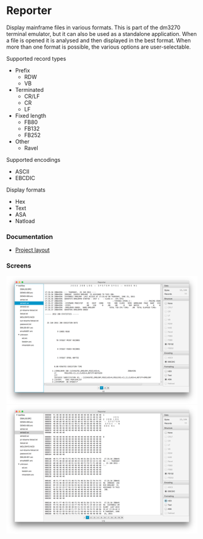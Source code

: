 # Reporter
Display mainframe files in various formats. This is part of the dm3270 terminal emulator, but it can also be used as a standalone application. When a file is opened it is analysed and then displayed in the best format. When more than one format is possible, the various options are user-selectable.

Supported record types
* Prefix
  * RDW
  * VB
* Terminated
  * CR/LF
  * CR
  * LF
* Fixed length
  * FB80
  * FB132
  * FB252
* Other
  * Ravel

Supported encodings
* ASCII
* EBCDIC

Display formats
* Hex
* Text
* ASA
* Natload

### Documentation
* [Project layout](resources/structure.md)

### Screens
![Hex](resources/output1.png?raw=true "hex")
![Report](resources/output2.png?raw=true "report")
